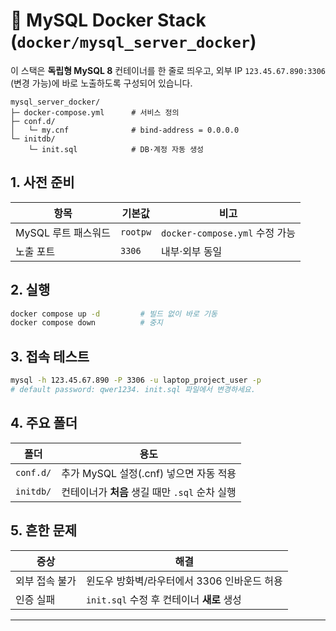 # 🐬 MySQL Docker Stack (`docker/mysql_server_docker`)

이 스택은 **독립형 MySQL 8** 컨테이너를 한 줄로 띄우고,
외부 IP `123.45.67.890:3306` (변경 가능)에 바로 노출하도록 구성되어 있습니다.

```text
mysql_server_docker/
├─ docker-compose.yml      # 서비스 정의
├─ conf.d/
│   └─ my.cnf              # bind-address = 0.0.0.0
└─ initdb/
    └─ init.sql            # DB·계정 자동 생성
```

## 1. 사전 준비

| 항목            | 기본값      | 비고                         |
| ------------- | -------- | -------------------------- |
| MySQL 루트 패스워드 | `rootpw` | `docker-compose.yml` 수정 가능 |
| 노출 포트         | `3306`   | 내부·외부 동일                   |

## 2. 실행

```bash
docker compose up -d         # 빌드 없이 바로 기동
docker compose down          # 중지
```

## 3. 접속 테스트

```bash
mysql -h 123.45.67.890 -P 3306 -u laptop_project_user -p
# default password: qwer1234. init.sql 파일에서 변경하세요.
```

## 4. 주요 폴더

| 폴더        | 용도                              |
| --------- | ------------------------------- |
| `conf.d/` | 추가 MySQL 설정(.cnf) 넣으면 자동 적용     |
| `initdb/` | 컨테이너가 **처음** 생길 때만 `.sql` 순차 실행 |

## 5. 흔한 문제

| 증상       | 해결                             |
| -------- | ------------------------------ |
| 외부 접속 불가 | 윈도우 방화벽/라우터에서 3306 인바운드 허용     |
| 인증 실패    | `init.sql` 수정 후 컨테이너 **새로** 생성 |

---